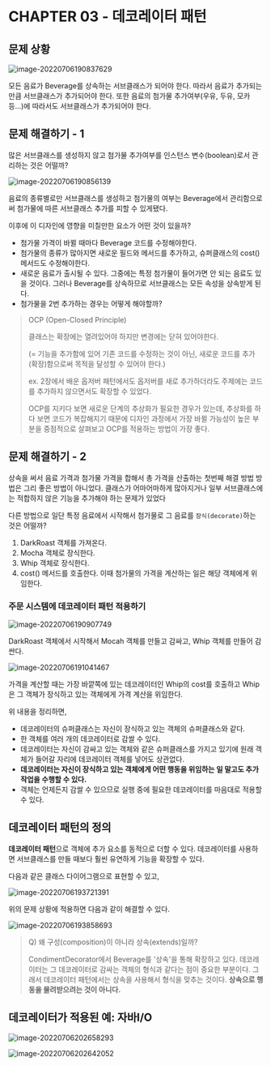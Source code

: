 # CHAPTER 03 - 데코레이터 패턴

## 문제 상황

![image-20220706190837629](images/image-20220706190837629.png)

모든 음료가 Beverage를 상속하는 서브클래스가 되어야 한다. 따라서 음료가 추가되는 만큼 서브클래스가 추가되어야 한다. 또한 음료의 첨가물 추가여부(우유, 두유, 모카 등...)에 따라서도 서브클래스가 추가되어야 한다.



## 문제 해결하기 - 1

많은 서브클래스를 생성하지 않고 첨가물 추가여부를 인스턴스 변수(boolean)로서 관리하는 것은 어떨까?

![image-20220706190856139](images/image-20220706190856139.png)

음료의 종류별로만 서브클래스를 생성하고 첨가물의 여부는 Beverage에서 관리함으로써 첨가물에 따른 서브클래스 추가를 피할 수 있게됐다.



이후에 이 디자인에 영향을 미칠만한 요소가 어떤 것이 있을까?

- 첨가물 가격이 바뀔 때마다 Beverage 코드를 수정해야한다.
- 첨가물의 종류가 많아지면 새로운 필드와 메서드를 추가하고, 슈퍼클래스의 cost() 메서드도 수정해야한다.
- 새로운 음료가 출시될 수 있다. 그중에는 특정 첨가물이 들어가면 안 되는 음료도 있을 것이다. 그러나 Beverage를 상속하므로 서브클래스는 모든 속성을 상속받게 된다.
- 첨가물을 2번 추가하는 경우는 어떻게 해야할까?



> OCP (Open-Closed Principle)
>
> 클래스는 확장에는 열려있어야 하지만 변경에는 닫혀 있어야한다.
>
> (= 기능을 추가함에 있어 기존 코드를 수정하는 것이 아닌, 새로운 코드를 추가(확장)함으로써 목적을 달성할 수 있어야 한다.)
>
> ex. 2장에서 배운 옵저버 패턴에서도 옵저버를 새로 추가하더라도 주제에는 코드를 추가하지 않으면서도 확장할 수 있었다.
>
> OCP를 지키다 보면 새로운 단계의 추상화가 필요한 경우가 있는데, 추상화를 하다 보면 코드가 복잡해지기 때문에 디자인 과정에서 가장 바뀔 가능성이 높은 부분을 중점적으로 살펴보고 OCP를 적용하는 방법이 가장 좋다.



## 문제 해결하기 - 2

상속을 써서 음료 가격과 첨가물 가격을 합해서 총 가격을 산출하는 첫번째 해결 방법 방법은 그리 좋은 방법이 아니었다. 클래스가 어마어마하게 많아지거나 일부 서브클래스에는 적합하지 않은 기능을 추가해야 하는 문제가 있었다

다른 방법으로 일단 특정 음료에서 시작해서 첨가물로 그 음료를 `장식(decorate)`하는 것은 어떨까?

1. DarkRoast 객체를 가져온다.
2. Mocha 객체로 장식한다.
3. Whip 객체로 장식한다.
4. cost() 메서드를 호출한다. 이때 첨가물의 가격을 계산하는 일은 해당 객체에게 위임한다.



### 주문 시스템에 데코레이터 패턴 적용하기

![image-20220706190907749](images/image-20220706190907749.png)

DarkRoast 객체에서 시작해서 Mocah 객체를 만들고 감싸고, Whip 객체를 만들어 감싼다.

![image-20220706191041467](images/image-20220706191041467.png)

가격을 계산할 때는 가장 바깥쪽에 있는 데코레이터인 Whip의 cost를 호출하고 Whip은 그 객체가 장식하고 있는 객체에게 가격 계산을 위임한다.



위 내용을 정리하면,

- 데코레이터의 슈퍼클래스는 자신이 장식하고 있는 객체의 슈퍼클래스와 같다.
- 한 객체를 여러 개의 데코레이터로 감쌀 수 있다.
- 데코레이터는 자신이 감싸고 있는 객체와 같은 슈퍼클래스를 가지고 있기에 원래 객체가 들어갈 자리에 데코레이터 객체를 넣어도 상관없다.
- **데코레이터는 자신이 장식하고 있는 객체에게 어떤 행동을 위임하는 일 말고도 추가 작업을 수행할 수 있다.**
- 객체는 언제든지 감쌀 수 있으므로 실행 중에 필요한 데코레이터를 마음대로 적용할 수 있다.



## 데코레이터 패턴의 정의

**데코레이터 패턴**으로 객체에 추가 요소를 동적으로 더할 수 있다. 데코레이터를 사용하면 서브클래스를 만들 때보다 훨씬 유연하게 기능을 확장할 수 있다.

다음과 같은 클래스 다이어그램으로 표현할 수 있고,

![image-20220706193721391](images/image-20220706193721391.png)

위의 문제 상황에 적용하면 다음과 같이 해결할 수 있다.

![image-20220706193858693](images/image-20220706193858693.png)

> Q) 왜 구성(composition)이 아니라 상속(extends)일까?
>
> CondimentDecorator에서 Beverage를 '상속'을 통해 확장하고 있다. 데코레이터는 그 데코레이터로 감싸는 객체의 형식과 같다는 점이 중요한 부분이다. 그래서 데코레이터 패턴에서는 상속을 사용해서 형식을 맞추는 것이다. **상속으로 행동을 물려받으려는 것이 아니다.**



## 데코레이터가 적용된 예: 자바I/O

![image-20220706202658293](images/image-20220706202658293.png)

![image-20220706202642052](images/image-20220706202642052.png)